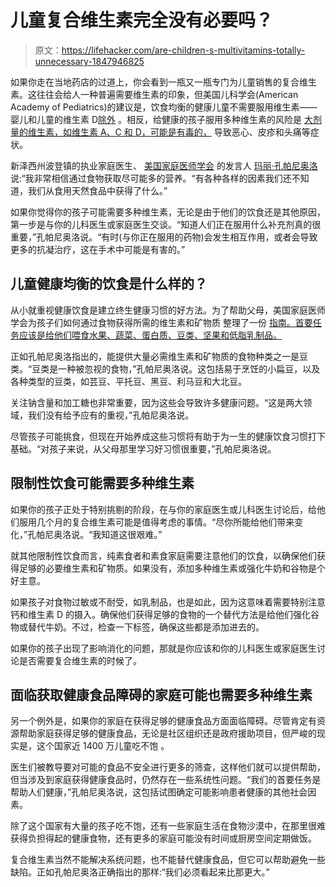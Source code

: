 # 儿童复合维生素完全没有必要吗？

> 原文：<https://lifehacker.com/are-children-s-multivitamins-totally-unnecessary-1847946825>

如果你走在当地药店的过道上，你会看到一瓶又一瓶专门为儿童销售的复合维生素。这往往会给人一种普遍需要维生素的印象，但美国儿科学会(American Academy of Pediatrics)的建议是，饮食均衡的健康儿童不需要服用维生素——婴儿和儿童的维生素 D[除外](https://www.healthychildren.org/English/healthy-living/nutrition/Pages/Vitamin-D-On-the-Double.aspx) 。相反，给健康的孩子服用多种维生素的风险是 [大剂量的维生素，如维生素 A、C 和 D，可能是有毒的，](https://www.healthychildren.org/English/healthy-living/nutrition/Pages/Where-We-Stand-Vitamins.aspx) 导致恶心、皮疹和头痛等症状。



新泽西州波登镇的执业家庭医生、 [美国家庭医师学会](https://www.aafp.org/home.html) 的发言人 [玛丽·孔帕尼奥洛](https://www.aafp.org/about/meet-our-leadership/board/campagnolo.html) 说:“我非常相信通过食物获取尽可能多的营养。“有各种各样的因素我们还不知道，我们从食用天然食品中获得了什么。”

如果你觉得你的孩子可能需要多种维生素，无论是由于他们的饮食还是其他原因，第一步是与你的儿科医生或家庭医生交谈。“知道人们正在服用什么补充剂真的很重要，”孔帕尼奥洛说。“有时(与你正在服用的药物)会发生相互作用，或者会导致更多的抗凝治疗，这在手术中可能是有害的。”

## 儿童健康均衡的饮食是什么样的？

从小就重视健康饮食是建立终生健康习惯的好方法。为了帮助父母，美国家庭医师学会为孩子们如何通过食物获得所需的维生素和矿物质 整理了一份 [指南。首要任务应该是给他们喂食水果、蔬菜、蛋白质、豆类、坚果和低脂乳制品。](https://familydoctor.org/vitamins-and-minerals-how-to-get-what-you-need/)

正如孔帕尼奥洛指出的，能提供大量必需维生素和矿物质的食物种类之一是豆类。“豆类是一种被忽视的食物，”孔帕尼奥洛说。这包括易于烹饪的小扁豆，以及各种类型的豆类，如芸豆、平托豆、黑豆、利马豆和大北豆。

关注钠含量和加工糖也非常重要，因为这些会导致许多健康问题。“这是两大领域，我们没有给予应有的重视，”孔帕尼奥洛说。

尽管孩子可能挑食，但现在开始养成这些习惯将有助于为一生的健康饮食习惯打下基础。“对孩子来说，从父母那里学习好习惯很重要，”孔帕尼奥洛说。

## 限制性饮食可能需要多种维生素

如果你的孩子正处于特别挑剔的阶段，在与你的家庭医生或儿科医生讨论后，给他们服用几个月的复合维生素可能是值得考虑的事情。“尽你所能给他们带来变化，”孔帕尼奥洛说。“我知道这很艰难。”

就其他限制性饮食而言，纯素食者和素食家庭需要注意他们的饮食，以确保他们获得足够的必要维生素和矿物质。如果没有，添加多种维生素或强化牛奶和谷物是个好主意。

如果孩子对食物过敏或不耐受，如乳制品，也是如此，因为这意味着需要特别注意钙和维生素 D 的摄入。确保他们获得足够的食物的一个替代方法是给他们强化谷物或替代牛奶。不过，检查一下标签，确保这些都是添加进去的。

如果你的孩子出现了影响消化的问题，那就是你应该和你的儿科医生或家庭医生讨论是否需要复合维生素的时候了。

## 面临获取健康食品障碍的家庭可能也需要多种维生素

另一个例外是，如果你的家庭在获得足够的健康食品方面面临障碍。尽管肯定有资源帮助家庭获得足够的健康食品，无论是社区组织还是政府援助项目，但严峻的现实是，这个国家近 1400 万儿童吃不饱 。

医生们被教导要对可能的食品不安全进行更多的筛查，这样他们就可以提供帮助，但当涉及到家庭获得健康食品时，仍然存在一些系统性问题。“我们的首要任务是帮助人们健康，”孔帕尼奥洛说，这包括试图确定可能影响患者健康的其他社会因素。

除了这个国家有大量的孩子吃不饱，还有一些家庭生活在食物沙漠中，在那里很难获得负担得起的健康食物，还有更多的家庭可能没有时间或厨房空间定期做饭。

复合维生素当然不能解决系统问题，也不能替代健康食品，但它可以帮助避免一些缺陷。正如孔帕尼奥洛正确指出的那样:“我们必须看起来比那更大。”
